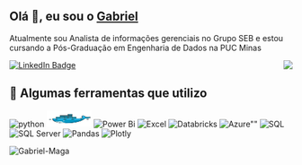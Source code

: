 <h2>Olá 👋, eu sou o <a href="https://www.linkedin.com/in/gabriel-magalh%C3%A3es-de-souza/">Gabriel</a></h2>
<p>Atualmente sou Analista de informações gerenciais no Grupo SEB e estou cursando a Pós-Graduação em Engenharia de Dados na PUC Minas</p>
<a href="[https://www.linkedin.com/in/serbis/](https://www.linkedin.com/in/gabriel-magalh%C3%A3es-de-souza/)"><img src="https://img.shields.io/badge/-@Gabriel-0077B5?style=flat-square&amp;labelColor=0077B5&amp;logo=LinkedIn&amp;link=https://www.linkedin.com/in/serbis/" alt="LinkedIn Badge"></a> 
<img align="right" src="https://media1.giphy.com/media/13HgwGsXF0aiGY/giphy.gif" />
<h2>🚀 Algumas ferramentas que utilizo</h2>
<p align="left">
<img src="https://img.shields.io/badge/Python-FFD43B?style=for-the-badge&logo=python&logoColor=blue" alt="python" width="80" height="30" />
<img src="https://raw.githubusercontent.com/devicons/devicon/master/icons/docker/docker-original.svg" alt="Docker" width="80" height="30" />
<img src="https://img.shields.io/badge/PowerBI-F2C811?style=for-the-badge&logo=Power%20BI&logoColor=white" alt="Power Bi" width="80" height="30" />
<img src="https://img.shields.io/badge/Microsoft_Excel-217346?style=for-the-badge&logo=microsoft-excel&logoColor=white" alt="Excel" width="80" height="30" />
<img src="https://img.shields.io/badge/Databricks-FF3621?style=for-the-badge&logo=Databricks&logoColor=white" alt="Databricks" width="80" height="30" />
<img src="https://img.shields.io/badge/microsoft%20azure-0089D6?style=for-the-badge&logo=microsoft-azure&logoColor=white" alt=Azure"" width="80" height="30" />
<img src="https://img.shields.io/badge/PostgreSQL-316192?style=for-the-badge&logo=postgresql&logoColor=white" alt="SQL" width="80" height="30" />
<img src="https://img.shields.io/badge/Microsoft%20SQL%20Server-CC2927?style=for-the-badge&logo=microsoft%20sql%20server&logoColor=white" alt="SQL Server" width="80" height="30" />
<img src="https://img.shields.io/badge/Pandas-2C2D72?style=for-the-badge&logo=pandas&logoColor=white" alt="Pandas" width="80" height="30" />
<img src="https://img.shields.io/badge/Plotly-239120?style=for-the-badge&logo=plotly&logoColor=white" alt="Plotly" width="80" height="30" />

</p>
<img src="https://github-readme-stats.vercel.app/api?username=Gabriel-Maga&show_icons=true&theme=radical" alt="Gabriel-Maga" />

